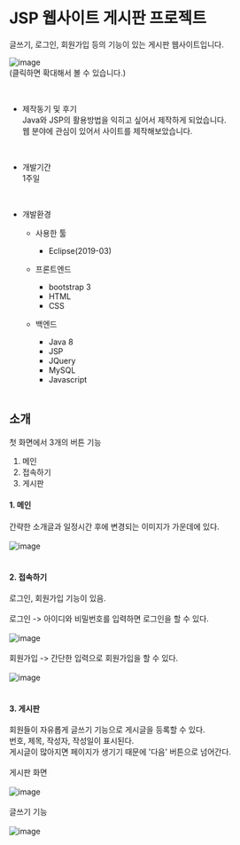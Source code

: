 # JSP 웹사이트 게시판 프로젝트
글쓰기, 로그인, 회원가입 등의 기능이 있는 게시판 웹사이트입니다.  

![image](https://user-images.githubusercontent.com/48247286/145370385-d598ca94-11d8-4ff4-9118-090496d1b4b4.png)  
(클릭하면 확대해서 볼 수 있습니다.)  

<br>

* 제작동기 및 후기  
Java와 JSP의 활용방법을 익히고 싶어서 제작하게 되었습니다.  
웹 분야에 관심이 있어서 사이트를 제작해보았습니다.  

<br>

* 개발기간  
1주일  
<br>

* 개발환경  
  * 사용한 툴
    + Eclipse(2019-03)
    
  * 프론트엔드  
    + bootstrap 3
    + HTML
    + CSS
    
    
  * 백엔드  
    + Java 8
    + JSP
    + JQuery
    + MySQL
    + Javascript  
    <br>
    
## 소개  
첫 화면에서 3개의 버튼 기능  
1. 메인   
2. 접속하기 
3. 게시판  

#### 1. 메인
간략한 소개글과 일정시간 후에 변경되는 이미지가 가운데에 있다.  
<br>
![image](https://user-images.githubusercontent.com/48247286/145374247-a7949cf3-082f-4bf0-819f-4a93043e76a1.png)  
<br>


#### 2. 접속하기
로그인, 회원가입 기능이 있음.  
<br>
로그인 -> 아이디와 비밀번호를 입력하면 로그인을 할 수 있다.  
<br>
![image](https://user-images.githubusercontent.com/48247286/145373644-d39132f1-b954-47ec-92b1-807cbe83b004.png)  
<br>
회원가입 -> 간단한 입력으로 회원가입을 할 수 있다.  
<br>
![image](https://user-images.githubusercontent.com/48247286/145373978-eccfce2d-88a7-4025-bb16-1b7e535f4e28.png)  
<br>


#### 3. 게시판
회원들이 자유롭게 글쓰기 기능으로 게시글을 등록할 수 있다.  
번호, 제목, 작성자, 작성일이 표시된다.  
게시글이 많아지면 페이지가 생기기 때문에 '다음' 버튼으로 넘어간다.  
<br>
게시판 화면  
<br>
![image](https://user-images.githubusercontent.com/48247286/145374991-0410234c-9933-4f05-98c2-2af64e4ce80e.png)  
<br>
글쓰기 기능  
<br>
![image](https://user-images.githubusercontent.com/48247286/145375755-0adbf2e4-78cd-43ab-a498-92bd420ed482.png)
